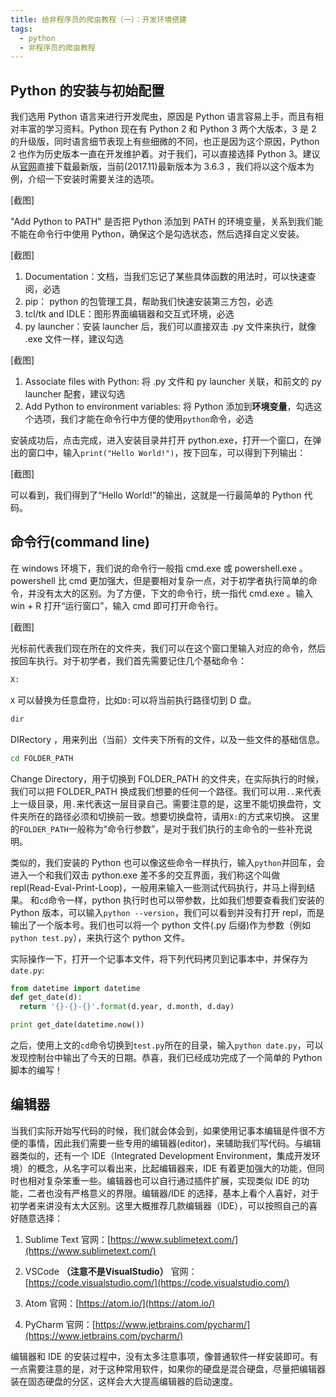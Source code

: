 ```yaml
---
title: 给非程序员的爬虫教程（一）：开发环境搭建
tags:
  - python
  - 非程序员的爬虫教程
---
```

## Python 的安装与初始配置
我们选用 Python 语言来进行开发爬虫，原因是 Python 语言容易上手，而且有相对丰富的学习资料。Python 现在有 Python 2 和 Python 3 两个大版本，3 是 2 的升级版，同时语言细节表现上有些细微的不同，也正是因为这个原因，Python 2 也作为历史版本一直在开发维护着。对于我们，可以直接选择 Python 3。建议从[官网](https://www.python.org/downloads/)直接下载最新版，当前(2017.11)最新版本为 3.6.3 ，我们将以这个版本为例，介绍一下安装时需要关注的选项。

[截图]

"Add Python to PATH" 是否把 Python 添加到 PATH 的环境变量，关系到我们能不能在命令行中使用 Python，确保这个是勾选状态，然后选择自定义安装。

[截图]

1. Documentation：文档，当我们忘记了某些具体函数的用法时，可以快速查阅，必选
2. pip： python 的包管理工具，帮助我们快速安装第三方包，必选
3. tcl/tk and IDLE：图形界面编辑器和交互式环境，必选
4. py launcher：安装 launcher 后，我们可以直接双击 .py 文件来执行，就像 .exe 文件一样，建议勾选

[截图]

1. Associate files with Python: 将 .py 文件和 py launcher 关联，和前文的 py launcher 配套，建议勾选
2. Add Python to environment variables: 将 Python 添加到**环境变量**，勾选这个选项，我们才能在命令行中方便的使用`python`命令，必选

安装成功后，点击完成，进入安装目录并打开 python.exe，打开一个窗口，在弹出的窗口中，输入`print("Hello World!")`，按下回车，可以得到下列输出：

[截图]

可以看到，我们得到了“Hello World!”的输出，这就是一行最简单的 Python 代码。

## 命令行(command line)
在 windows 环境下，我们说的命令行一般指 cmd.exe 或 powershell.exe 。powershell 比 cmd 更加强大，但是要相对复杂一点，对于初学者执行简单的命令，并没有太大的区别。为了方便，下文的命令行，统一指代 cmd.exe 。输入 win + R 打开“运行窗口”，输入 cmd 即可打开命令行。

[截图]

光标前代表我们现在所在的文件夹，我们可以在这个窗口里输入对应的命令，然后按回车执行。对于初学者，我们首先需要记住几个基础命令：

```bash
X:
```
`X` 可以替换为任意盘符，比如`D:`可以将当前执行路径切到 D 盘。

```bash
dir
```
DIRectory ，用来列出（当前）文件夹下所有的文件，以及一些文件的基础信息。

```bash
cd FOLDER_PATH
```
Change Directory，用于切换到 FOLDER_PATH 的文件夹，在实际执行的时候，我们可以把 FOLDER_PATH 换成我们想要的任何一个路径。我们可以用`..`来代表上一级目录，用`.`来代表这一层目录自己。需要注意的是，这里不能切换盘符，文件夹所在的路径必须和切换前一致。想要切换盘符，请用`X:`的方式来切换。
这里的`FOLDER_PATH`一般称为“命令行参数”，是对于我们执行的主命令的一些补充说明。

类似的，我们安装的 Python 也可以像这些命令一样执行，输入`python`并回车，会进入一个和我们双击 python.exe 差不多的交互界面，我们称这个叫做 repl(Read-Eval-Print-Loop)，一般用来输入一些测试代码执行，并马上得到结果。
和`cd`命令一样，python 执行时也可以带参数，比如我们想要查看我们安装的 Python 版本，可以输入`python --version`，我们可以看到并没有打开 repl，而是输出了一个版本号。我们也可以将一个 python 文件(.py 后缀)作为参数（例如`python test.py`），来执行这个 python 文件。

实际操作一下，打开一个记事本文件，将下列代码拷贝到记事本中，并保存为`date.py`:
```python
from datetime import datetime
def get_date(d):
  return '{}-{}-{}'.format(d.year, d.month, d.day)

print get_date(datetime.now())
```
之后，使用上文的`cd`命令切换到`test.py`所在的目录，输入`python date.py`，可以发现控制台中输出了今天的日期。恭喜，我们已经成功完成了一个简单的 Python 脚本的编写！

## 编辑器
当我们实际开始写代码的时候，我们就会体会到，如果使用记事本编辑是件很不方便的事情，因此我们需要一些专用的编辑器(editor)，来辅助我们写代码。与编辑器类似的，还有一个 IDE（Integrated Development Environment，集成开发环境）的概念，从名字可以看出来，比起编辑器来，IDE 有着更加强大的功能，但同时也相对复杂笨重一些。编辑器也可以自行通过插件扩展，实现类似 IDE 的功能，二者也没有严格意义的界限。编辑器/IDE 的选择，基本上看个人喜好，对于初学者来讲没有太大区别。这里大概推荐几款编辑器（IDE），可以按照自己的喜好随意选择：

1. Sublime Text
官网：[https://www.sublimetext.com/](https://www.sublimetext.com/)

2. VSCode **（注意不是VisualStudio）**
官网：[https://code.visualstudio.com/](https://code.visualstudio.com/)

3. Atom
官网：[https://atom.io/](https://atom.io/)

4. PyCharm
官网：[https://www.jetbrains.com/pycharm/](https://www.jetbrains.com/pycharm/)

编辑器和 IDE 的安装过程中，没有太多注意事项，像普通软件一样安装即可。有一点需要注意的是，对于这种常用软件，如果你的硬盘是混合硬盘，尽量把编辑器装在固态硬盘的分区，这样会大大提高编辑器的启动速度。
